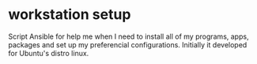 # workstation setup
Script Ansible for help me when I need to install all of my programs, apps, packages and set up my preferencial configurations.
Initially it developed for Ubuntu's distro linux.
